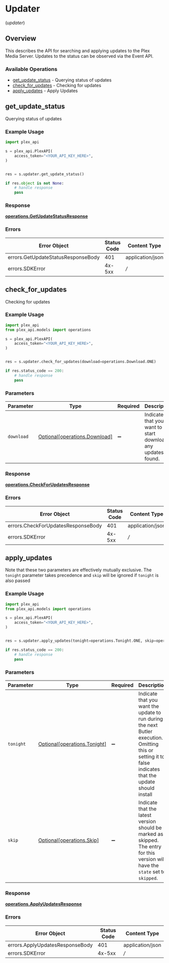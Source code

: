 # Updater
(*updater*)

## Overview

This describes the API for searching and applying updates to the Plex Media Server.
Updates to the status can be observed via the Event API.


### Available Operations

* [get_update_status](#get_update_status) - Querying status of updates
* [check_for_updates](#check_for_updates) - Checking for updates
* [apply_updates](#apply_updates) - Apply Updates

## get_update_status

Querying status of updates

### Example Usage

```python
import plex_api

s = plex_api.PlexAPI(
    access_token="<YOUR_API_KEY_HERE>",
)


res = s.updater.get_update_status()

if res.object is not None:
    # handle response
    pass
```


### Response

**[operations.GetUpdateStatusResponse](../../models/operations/getupdatestatusresponse.md)**
### Errors

| Error Object                       | Status Code                        | Content Type                       |
| ---------------------------------- | ---------------------------------- | ---------------------------------- |
| errors.GetUpdateStatusResponseBody | 401                                | application/json                   |
| errors.SDKError                    | 4x-5xx                             | */*                                |

## check_for_updates

Checking for updates

### Example Usage

```python
import plex_api
from plex_api.models import operations

s = plex_api.PlexAPI(
    access_token="<YOUR_API_KEY_HERE>",
)


res = s.updater.check_for_updates(download=operations.Download.ONE)

if res.status_code == 200:
    # handle response
    pass
```

### Parameters

| Parameter                                                            | Type                                                                 | Required                                                             | Description                                                          |
| -------------------------------------------------------------------- | -------------------------------------------------------------------- | -------------------------------------------------------------------- | -------------------------------------------------------------------- |
| `download`                                                           | [Optional[operations.Download]](../../models/operations/download.md) | :heavy_minus_sign:                                                   | Indicate that you want to start download any updates found.          |


### Response

**[operations.CheckForUpdatesResponse](../../models/operations/checkforupdatesresponse.md)**
### Errors

| Error Object                       | Status Code                        | Content Type                       |
| ---------------------------------- | ---------------------------------- | ---------------------------------- |
| errors.CheckForUpdatesResponseBody | 401                                | application/json                   |
| errors.SDKError                    | 4x-5xx                             | */*                                |

## apply_updates

Note that these two parameters are effectively mutually exclusive. The `tonight` parameter takes precedence and `skip` will be ignored if `tonight` is also passed


### Example Usage

```python
import plex_api
from plex_api.models import operations

s = plex_api.PlexAPI(
    access_token="<YOUR_API_KEY_HERE>",
)


res = s.updater.apply_updates(tonight=operations.Tonight.ONE, skip=operations.Skip.ZERO)

if res.status_code == 200:
    # handle response
    pass
```

### Parameters

| Parameter                                                                                                                                                | Type                                                                                                                                                     | Required                                                                                                                                                 | Description                                                                                                                                              |
| -------------------------------------------------------------------------------------------------------------------------------------------------------- | -------------------------------------------------------------------------------------------------------------------------------------------------------- | -------------------------------------------------------------------------------------------------------------------------------------------------------- | -------------------------------------------------------------------------------------------------------------------------------------------------------- |
| `tonight`                                                                                                                                                | [Optional[operations.Tonight]](../../models/operations/tonight.md)                                                                                       | :heavy_minus_sign:                                                                                                                                       | Indicate that you want the update to run during the next Butler execution. Omitting this or setting it to false indicates that the update should install |
| `skip`                                                                                                                                                   | [Optional[operations.Skip]](../../models/operations/skip.md)                                                                                             | :heavy_minus_sign:                                                                                                                                       | Indicate that the latest version should be marked as skipped. The <Release> entry for this version will have the `state` set to `skipped`.               |


### Response

**[operations.ApplyUpdatesResponse](../../models/operations/applyupdatesresponse.md)**
### Errors

| Error Object                    | Status Code                     | Content Type                    |
| ------------------------------- | ------------------------------- | ------------------------------- |
| errors.ApplyUpdatesResponseBody | 401                             | application/json                |
| errors.SDKError                 | 4x-5xx                          | */*                             |
